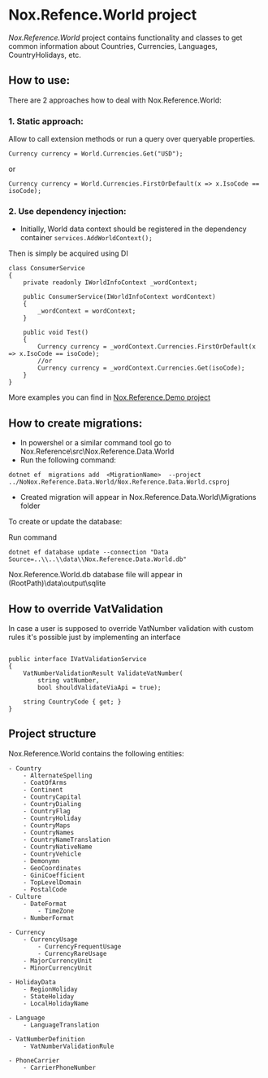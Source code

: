 # Nox.Refence.World project
*Nox.Reference.World* project contains functionality and classes to get common information about Countries, Currencies, Languages, CountryHolidays, etc.
## How to use:
There are 2 approaches how to deal with Nox.Reference.World:
### 1. Static approach: 
Allow to call extension methods or run a query over queryable properties.

`
Currency currency = World.Currencies.Get("USD");
`

or
		
`
Currency currency = World.Currencies.FirstOrDefault(x => x.IsoCode == isoCode);
		`
	
### 2. Use dependency injection:
- Initially, World data context should be registered in the dependency container
`
services.AddWorldContext();
`


Then is simply be acquired using DI

    class ConsumerService
	{
		private readonly IWorldInfoContext _wordContext;
		
		public ConsumerService(IWorldInfoContext wordContext)
		{
			_wordContext = wordContext;
		}
		
		public void Test()
		{
			Currency currency = _wordContext.Currencies.FirstOrDefault(x => x.IsoCode == isoCode);
			//or
			Currency currency = _wordContext.Currencies.Get(isoCode);
		}
	}

More examples you can find in  [Nox.Reference.Demo project](https://github.com/NoxOrg/Nox.Reference/blob/main/src/Nox.Demo/Program.cs "Examples")

## How to create migrations:
- In powershel or a similar command tool go to Nox.Reference\src\Nox.Reference.Data.World
- Run the following command:   

`dotnet ef  migrations add  <MigrationName>  --project ../NoNox.Reference.Data.World/Nox.Reference.Data.World.csproj`

- Created migration will appear in Nox.Reference.Data.World\\Migrations folder

To create or update the database:

Run command

`
dotnet ef database update --connection "Data Source=..\\..\\data\\Nox.Reference.Data.World.db"
`

Nox.Reference.World.db database file will appear in (RootPath)\data\output\sqlite


## How to override VatValidation
In case a user is supposed to override VatNumber validation with custom rules it's possible just by implementing an interface

```

public interface IVatValidationService
{
    VatNumberValidationResult ValidateVatNumber(
        string vatNumber,
        bool shouldValidateViaApi = true);

    string CountryCode { get; }
}

```

## Project structure		
Nox.Reference.World contains the following entities:

	- Country
		- AlternateSpelling
		- CoatOfArms
		- Continent
		- CountryCapital
		- CountryDialing
		- CountryFlag
		- CountryHoliday
		- CountryMaps
		- CountryNames
		- CountryNameTranslation
		- CountryNativeName
		- CountryVehicle
		- Demonymn
		- GeoCoordinates
		- GiniCoefficient
		- TopLevelDomain
		- PostalCode
	- Culture
		- DateFormat
			- TimeZone
		- NumberFormat

	- Currency
		- CurrencyUsage
			- CurrencyFrequentUsage
			- CurrencyRareUsage
		- MajorCurrencyUnit
		- MinorCurrencyUnit

	- HolidayData
		- RegionHoliday
		- StateHoliday
		- LocalHolidayName
		
	- Language
		- LanguageTranslation

	- VatNumberDefinition
		- VatNumberValidationRule
		
	- PhoneCarrier
		- CarrierPhoneNumber